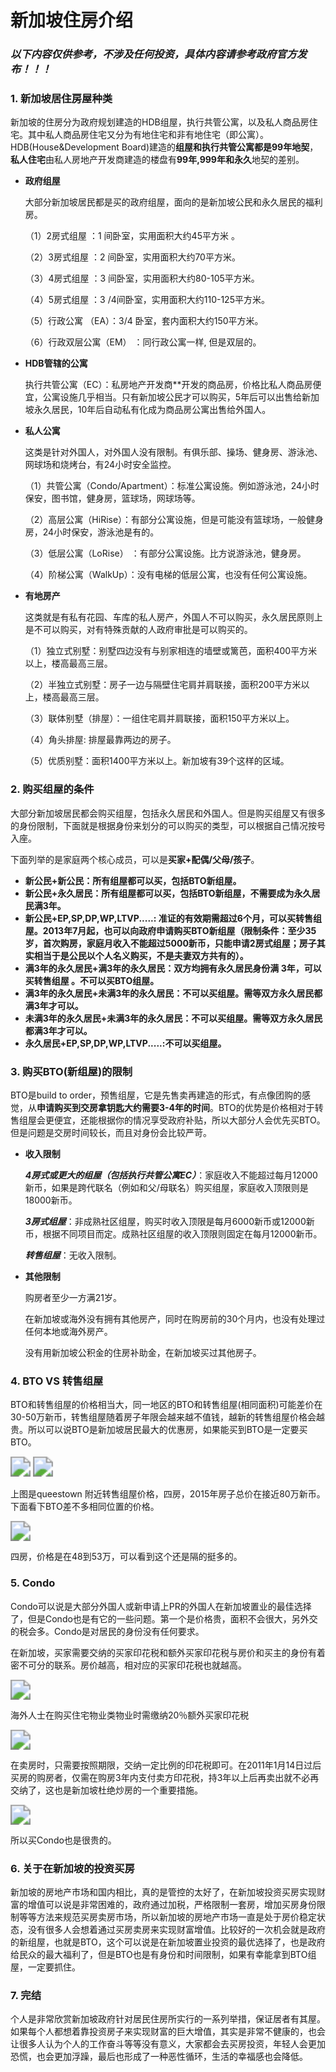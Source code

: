 # 新加坡住房介绍


### ***以下内容仅供参考，不涉及任何投资，具体内容请参考政府官方发布！！！***

### 1. 新加坡居住房屋种类

新加坡的住房分为政府规划建造的HDB组屋，执行共管公寓，以及私人商品房住宅。其中私人商品房住宅又分为有地住宅和非有地住宅（即公寓）。HDB(House&Development Board)建造的**组屋和执行共管公寓都是99年地契**，**私人住宅**由私人房地产开发商建造的楼盘有**99年,999年和永久**地契的差别。

- **政府组屋**

  大部分新加坡居民都是买的政府组屋，面向的是新加坡公民和永久居民的福利房。

  （1）2房式组屋 ：1 间卧室，实用面积大约45平方米 。

  （2）3房式组屋  ：2 间卧室，实用面积大约70平方米。

  （3）4房式组屋  ：3 间卧室，实用面积大约80-105平方米。

  （4）5房式组屋  ：3 /4间卧室，实用面积大约110-125平方米。

  （5）行政公寓 （EA）：3/4 卧室，套内面积大约150平方米。

  （6）行政双层公寓（EM） ：同行政公寓一样, 但是双层的。

  

- **HDB管辖的公寓**

  执行共管公寓（EC）：私房地产开发商**开发的商品房，价格比私人商品房便宜，公寓设施几乎相当。只有新加坡公民才可以购买，5年后可以出售给新加坡永久居民，10年后自动私有化成为商品房公寓出售给外国人。

  

- **私人公寓**

  这类是针对外国人，对外国人没有限制。有俱乐部、操场、健身房、游泳池、网球场和烧烤台，有24小时安全监控。

  （1）共管公寓（Condo/Apartment）：标准公寓设施。例如游泳池，24小时保安，图书馆，健身房，篮球场，网球场等。

  （2）高层公寓（HiRise）：有部分公寓设施，但是可能没有篮球场，一般健身房，24小时保安，游泳池是有的。

  （3）低层公寓（LoRise） ：有部分公寓设施。比方说游泳池，健身房。

  （4）阶梯公寓（WalkUp）：没有电梯的低层公寓，也没有任何公寓设施。

  

- **有地房产**

  这类就是有私有花园、车库的私人房产，外国人不可以购买，永久居民原则上是不可以购买，对有特殊贡献的人政府审批是可以购买的。

  （1）独立式别墅：别墅四边没有与别家相连的墙壁或篱芭，面积400平方米以上，楼高最高三层。

  （2）半独立式别墅：房子一边与隔壁住宅肩并肩联接，面积200平方米以上，楼高最高三层。

  （3）联体别墅（排屋）：一组住宅肩并肩联接，面积150平方米以上。

  （4）角头排屋: 排屋最靠两边的房子。

  （5）优质别墅：面积1400平方米以上。新加坡有39个这样的区域。



### 2. 购买组屋的条件

大部分新加坡居民都会购买组屋，包括永久居民和外国人。但是购买组屋又有很多的身份限制，下面就是根据身份来划分的可以购买的类型，可以根据自己情况按号入座。

下面列举的是家庭两个核心成员，可以是**买家+配偶/父母/孩子**。

- **新公民+新公民：所有组屋都可以买，包括BTO新组屋。**
- **新公民+永久居民：所有组屋都可以买，包括BTO新组屋，不需要成为永久居民满3年。**
- **新公民+EP,SP,DP,WP,LTVP.....: 准证的有效期需超过6个月，可以买转售组屋。2013年7月起，也可以向政府申请购买BTO新组屋（限制条件：至少35岁，首次购房，家庭月收入不能超过5000新币，只能申请2房式组屋；房子其实相当于是公民以个人名义购买，不是夫妻双方共有的）。**
- **满3年的永久居民+满3年的永久居民：双方均拥有永久居民身份满 3年，可以买转售组屋 。不可以买BTO组屋。**
- **满3年的永久居民+未满3年的永久居民：不可以买组屋。需等双方永久居民都满3年才可以。**
- **未满3年的永久居民+未满3年的永久居民：不可以买组屋。需等双方永久居民都满3年才可以。**
- **永久居民+EP,SP,DP,WP,LTVP.....:不可以买组屋。**



### 3. 购买BTO(新组屋)的限制

BTO是build to order，预售组屋，它是先售卖再建造的形式，有点像团购的感觉，从**申请购买到交房拿钥匙大约需要3-4年的时间**。BTO的优势是价格相对于转售组屋会更便宜，还能根据你的情况享受政府补贴，所以大部分人会优先买BTO。但是问题是交房时间较长，而且对身份会比较严苛。

- **收入限制**

  ***4房式或更大的组屋（包括执行共管公寓EC）***：家庭收入不能超过每月12000新币，如果是跨代联名（例如和父/母联名）购买组屋，家庭收入顶限则是18000新币。

  ***3房式组屋***：非成熟社区组屋，购买时收入顶限是每月6000新币或12000新币，根据不同项目而定。成熟社区组屋的收入顶限则固定在每月12000新币。

  ***转售组屋***：无收入限制。

  

- **其他限制**

  购房者至少一方满21岁。

  在新加坡或海外没有拥有其他房产，同时在购房前的30个月内，也没有处理过任何本地或海外房产。

  没有用新加坡公积金的住房补助金，在新加坡买过其他房子。
  
  

### 4. BTO VS 转售组屋

BTO和转售组屋的价格相当大，同一地区的BTO和转售组屋(相同面积)可能差价在30-50万新币，转售组屋随着房子年限会越来越不值钱，越新的转售组屋价格会越贵。所以可以说BTO是新加坡居民最大的优惠房，如果能买到BTO是一定要买BTO。

<img src="https://cdn.jsdelivr.net/gh/yeliansong/github-blog-PIC/blog-images/008eGmZEgy1goabvqd76gj30x80fm76k.jpg" style="zoom:200%;" />

<img src="https://cdn.jsdelivr.net/gh/yeliansong/github-blog-PIC/blog-images/008eGmZEgy1goabwc14s0j310g0fegnh.jpg" style="zoom:200%;" />

上图是queestown 附近转售组屋价格，四房，2015年房子总价在接近80万新币。下面看下BTO差不多相同位置的价格。

<img src="https://cdn.jsdelivr.net/gh/yeliansong/github-blog-PIC/blog-images/008eGmZEgy1goaby7a3ibj31b809ign9.jpg" style="zoom:200%;" />

四房，价格是在48到53万，可以看到这个还是隔的挺多的。



### 5. Condo

Condo可以说是大部分外国人或新申请上PR的外国人在新加坡置业的最佳选择了，但是Condo也是有它的一些问题。第一个是价格贵，面积不会很大，另外交的税会多。Condo是对居民的身份没有任何要求。

在新加坡，买家需要交纳的买家印花税和额外买家印花税与房价和买主的身份有着密不可分的联系。房价越高，相对应的买家印花税也就越高。

<img src="https://cdn.jsdelivr.net/gh/yeliansong/github-blog-PIC/blog-images/008eGmZEgy1goacc30dz8j30zc0ewqa4.jpg" style="zoom:200%;" />

海外人士在购买住宅物业类物业时需缴纳20％额外买家印花税

<img src="https://cdn.jsdelivr.net/gh/yeliansong/github-blog-PIC/blog-images/008eGmZEgy1goacdk9cynj312o0lw15s.jpg" style="zoom:200%;" />

在卖房时，只需要按照期限，交纳一定比例的印花税即可。在2011年1月14日过后买房的购房者，仅需在购房3年内支付卖方印花税，持3年以上后再卖出就不必再交纳了，这也是新加坡杜绝炒房的一个重要措施。

<img src="https://cdn.jsdelivr.net/gh/yeliansong/github-blog-PIC/blog-images/008eGmZEgy1goaceihq2gj312609ygrg.jpg" style="zoom:200%;" />

所以买Condo也是很贵的。



### 6. 关于在新加坡的投资买房

新加坡的房地产市场和国内相比，真的是管控的太好了，在新加坡投资买房实现财富的增值可以说是非常困难的，政府通过加税，严格限制一套房，增加买房身份限制等等方法来规范买房卖房市场，所以新加坡的房地产市场一直是处于房价稳定状态，没有很多人会想着通过买房卖房来实现财富增值。比较好的一次机会就是政府的新组屋，也就是BTO，这个可以说是在新加坡置业投资的最优选择了，也是政府给民众的最大福利了，但是BTO也是有身份和时间限制，如果有幸能拿到BTO组屋，一定要抓住。



### 7. 完结

个人是非常欣赏新加坡政府针对居民住房所实行的一系列举措，保证居者有其屋。如果每个人都想着靠投资房子来实现财富的巨大增值，其实是非常不健康的，也会让很多人认为个人的工作奋斗等等没有意义，大家都会去买房投资，年轻人会更加恐慌，也会更加浮躁，最后也形成了一种恶性循环，生活的幸福感也会降低。


